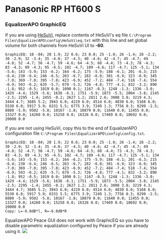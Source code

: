 # Panasonic RP HT600 S
### EqualizerAPO GraphicEQ
If you are using [HeSuVi](https://sourceforge.net/projects/hesuvi/), replace contents of HeSuVi's eq file `C:\Program Files\EqualizerAPO\config\HeSuVi\eq.txt` with this line and set global volume for both channels from HeSuVi UI to **-60**.
```
GraphicEQ: 10 -84; 20 1.9; 22 0.6; 23 0.0; 25 -1.0; 26 -1.4; 28 -2.2; 30 -2.9; 32 -3.4; 35 -4.0; 37 -4.3; 40 -4.6; 42 -4.7; 45 -4.7; 49 -4.8; 52 -4.7; 56 -4.7; 59 -4.6; 64 -4.5; 68 -4.4; 73 -4.3; 78 -4.3; 83 -4.3; 89 -4.3; 95 -4.5; 102 -4.7; 109 -4.6; 117 -4.7; 125 -5.1; 134 -5.6; 143 -5.9; 153 -6.2; 164 -6.2; 175 -5.9; 188 -6.1; 201 -6.3; 215 -6.4; 230 -6.4; 246 -6.5; 263 -6.7; 282 -6.8; 301 -6.9; 323 -6.9; 345 -7.0; 369 -7.0; 395 -7.0; 423 -6.9; 452 -7.2; 484 -7.4; 518 -7.4; 554 -6.9; 593 -6.2; 635 -5.7; 679 -5.3; 726 -4.8; 777 -4.1; 832 -3.2; 890 -1.8; 952 -0.5; 1019 0.0; 1090 0.1; 1167 -0.3; 1248 -1.3; 1336 -3.0; 1429 -4.4; 1529 -5.6; 1636 -6.1; 1751 -5.9; 1873 -5.5; 2004 -3.8; 2145 -2.5; 2295 -1.4; 2455 -0.2; 2627 1.2; 2811 2.6; 3008 3.8; 3219 4.3; 3444 4.7; 3685 5.2; 3943 6.0; 4219 6.0; 4514 6.0; 4830 6.0; 5168 6.0; 5530 6.0; 5917 5.9; 6331 5.5; 6775 3.9; 7249 1.3; 7756 0.3; 8299 -2.5; 8880 -5.9; 9502 -5.8; 10167 -1.8; 10879 0.0; 11640 0.0; 12455 0.0; 13327 0.0; 14260 0.0; 15258 0.0; 16326 0.0; 17469 0.0; 18692 0.0; 20000 0.0
```
If you are not using HeSuVi, copy this to the end of EqualizerAPO configuration file `C:\Program Files\EqualizerAPO\config\config.txt`.
```
GraphicEQ: 10 -84; 20 1.9; 22 0.6; 23 0.0; 25 -1.0; 26 -1.4; 28 -2.2; 30 -2.9; 32 -3.4; 35 -4.0; 37 -4.3; 40 -4.6; 42 -4.7; 45 -4.7; 49 -4.8; 52 -4.7; 56 -4.7; 59 -4.6; 64 -4.5; 68 -4.4; 73 -4.3; 78 -4.3; 83 -4.3; 89 -4.3; 95 -4.5; 102 -4.7; 109 -4.6; 117 -4.7; 125 -5.1; 134 -5.6; 143 -5.9; 153 -6.2; 164 -6.2; 175 -5.9; 188 -6.1; 201 -6.3; 215 -6.4; 230 -6.4; 246 -6.5; 263 -6.7; 282 -6.8; 301 -6.9; 323 -6.9; 345 -7.0; 369 -7.0; 395 -7.0; 423 -6.9; 452 -7.2; 484 -7.4; 518 -7.4; 554 -6.9; 593 -6.2; 635 -5.7; 679 -5.3; 726 -4.8; 777 -4.1; 832 -3.2; 890 -1.8; 952 -0.5; 1019 0.0; 1090 0.1; 1167 -0.3; 1248 -1.3; 1336 -3.0; 1429 -4.4; 1529 -5.6; 1636 -6.1; 1751 -5.9; 1873 -5.5; 2004 -3.8; 2145 -2.5; 2295 -1.4; 2455 -0.2; 2627 1.2; 2811 2.6; 3008 3.8; 3219 4.3; 3444 4.7; 3685 5.2; 3943 6.0; 4219 6.0; 4514 6.0; 4830 6.0; 5168 6.0; 5530 6.0; 5917 5.9; 6331 5.5; 6775 3.9; 7249 1.3; 7756 0.3; 8299 -2.5; 8880 -5.9; 9502 -5.8; 10167 -1.8; 10879 0.0; 11640 0.0; 12455 0.0; 13327 0.0; 14260 0.0; 15258 0.0; 16326 0.0; 17469 0.0; 18692 0.0; 20000 0.0
Copy: L=-6.0dB*l, R=-6.0dB*R
```
EqualizerAPO Peace GUI does not work with GraphicEQ so you have to disable parametric equalization configured by Peace if you are already using it.
![](https://raw.githubusercontent.com/jaakkopasanen/AutoEq/master/results/Innerfidelity%202017/innerfidelity/onear/Panasonic%20RP%20HT600%20S/Panasonic%20RP%20HT600%20S.png)
